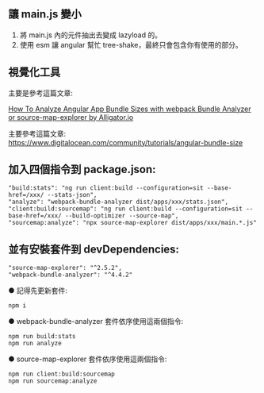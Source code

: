 

## 讓 main.js 變小

1. 將 main.js 內的元件抽出去變成 lazyload 的。
2. 使用 esm 讓 angular 幫忙 tree-shake，最終只會包含你有使用的部分。

## 視覺化工具

主要是參考這篇文章:

[How To Analyze Angular App Bundle Sizes with webpack Bundle Analyzer or source-map-explorer by Alligator.io](https://www.digitalocean.com/community/tutorials/angular-bundle-size)

主要參考這篇文章: https://www.digitalocean.com/community/tutorials/angular-bundle-size

## 加入四個指令到 package.json:

```
"build:stats": "ng run client:build --configuration=sit --base-href=/xxx/ --stats-json",
"analyze": "webpack-bundle-analyzer dist/apps/xxx/stats.json",
"client:build:sourcemap": "ng run client:build --configuration=sit --base-href=/xxx/ --build-optimizer --source-map",
"sourcemap:analyze": "npx source-map-explorer dist/apps/xxx/main.*.js"
```

## 並有安裝套件到 devDependencies:

```
"source-map-explorer": "^2.5.2",
"webpack-bundle-analyzer": "^4.4.2"
```

● 記得先更新套件:

```
npm i
```

● webpack-bundle-analyzer 套件依序使用這兩個指令:

```
npm run build:stats
npm run analyze
```

● source-map-explorer 套件依序使用這兩個指令:

```
npm run client:build:sourcemap
npm run sourcemap:analyze
```
